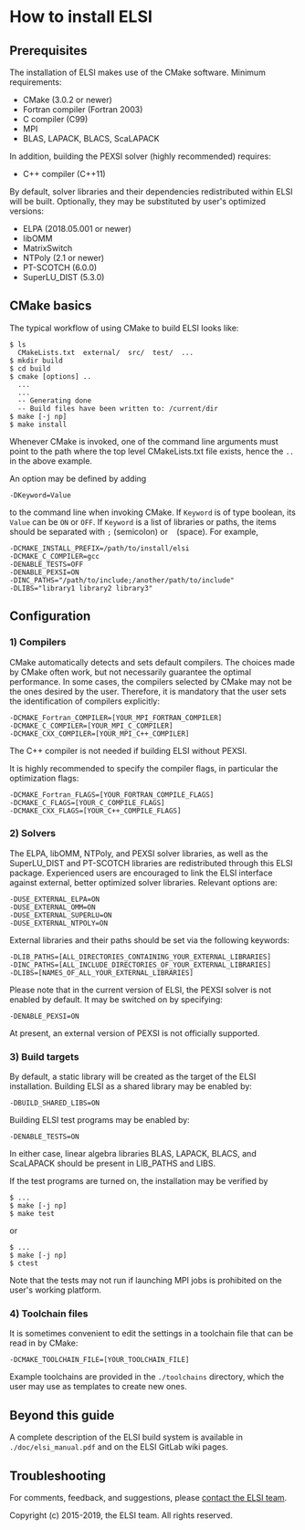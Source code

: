 # How to install ELSI

## Prerequisites

The installation of ELSI makes use of the CMake software. Minimum requirements:

* CMake (3.0.2 or newer)
* Fortran compiler (Fortran 2003)
* C compiler (C99)
* MPI
* BLAS, LAPACK, BLACS, ScaLAPACK

In addition, building the PEXSI solver (highly recommended) requires:

* C++ compiler (C++11)

By default, solver libraries and their dependencies redistributed within ELSI
will be built. Optionally, they may be substituted by user's optimized versions:

* ELPA (2018.05.001 or newer)
* libOMM
* MatrixSwitch
* NTPoly (2.1 or newer)
* PT-SCOTCH (6.0.0)
* SuperLU\_DIST (5.3.0)

## CMake basics

The typical workflow of using CMake to build ELSI looks like:

    $ ls
      CMakeLists.txt  external/  src/  test/  ...
    $ mkdir build
    $ cd build
    $ cmake [options] ..
      ...
      ...
      -- Generating done
      -- Build files have been written to: /current/dir
    $ make [-j np]
    $ make install

Whenever CMake is invoked, one of the command line arguments must point to the
path where the top level CMakeLists.txt file exists, hence the `..` in the above
example.

An option may be defined by adding

    -DKeyword=Value

to the command line when invoking CMake. If `Keyword` is of type boolean, its
`Value` can be `ON` or `OFF`. If `Keyword` is a list of libraries or paths, the
items should be separated with `;` (semicolon) or ` ` (space). For example,

    -DCMAKE_INSTALL_PREFIX=/path/to/install/elsi
    -DCMAKE_C_COMPILER=gcc
    -DENABLE_TESTS=OFF
    -DENABLE_PEXSI=ON
    -DINC_PATHS="/path/to/include;/another/path/to/include"
    -DLIBS="library1 library2 library3"

## Configuration

### 1) Compilers

CMake automatically detects and sets default compilers. The choices made by
CMake often work, but not necessarily guarantee the optimal performance. In some
cases, the compilers selected by CMake may not be the ones desired by the user.
Therefore, it is mandatory that the user sets the identification of compilers
explicitly:

    -DCMAKE_Fortran_COMPILER=[YOUR_MPI_FORTRAN_COMPILER]
    -DCMAKE_C_COMPILER=[YOUR_MPI_C_COMPILER]
    -DCMAKE_CXX_COMPILER=[YOUR_MPI_C++_COMPILER]

The C++ compiler is not needed if building ELSI without PEXSI.

It is highly recommended to specify the compiler flags, in particular the
optimization flags:

    -DCMAKE_Fortran_FLAGS=[YOUR_FORTRAN_COMPILE_FLAGS]
    -DCMAKE_C_FLAGS=[YOUR_C_COMPILE_FLAGS]
    -DCMAKE_CXX_FLAGS=[YOUR_C++_COMPILE_FLAGS]

### 2) Solvers

The ELPA, libOMM, NTPoly, and PEXSI solver libraries, as well as the
SuperLU\_DIST and PT-SCOTCH libraries are redistributed through this ELSI
package. Experienced users are encouraged to link the ELSI interface against
external, better optimized solver libraries. Relevant options are:

    -DUSE_EXTERNAL_ELPA=ON
    -DUSE_EXTERNAL_OMM=ON
    -DUSE_EXTERNAL_SUPERLU=ON
    -DUSE_EXTERNAL_NTPOLY=ON

External libraries and their paths should be set via the following keywords:

    -DLIB_PATHS=[ALL_DIRECTORIES_CONTAINING_YOUR_EXTERNAL_LIBRARIES]
    -DINC_PATHS=[ALL_INCLUDE_DIRECTORIES_OF_YOUR_EXTERNAL_LIBRARIES]
    -DLIBS=[NAMES_OF_ALL_YOUR_EXTERNAL_LIBRARIES]

Please note that in the current version of ELSI, the PEXSI solver is not enabled
by default. It may be switched on by specifying:

    -DENABLE_PEXSI=ON

At present, an external version of PEXSI is not officially supported.

### 3) Build targets

By default, a static library will be created as the target of the ELSI
installation. Building ELSI as a shared library may be enabled by:

    -DBUILD_SHARED_LIBS=ON

Building ELSI test programs may be enabled by:

    -DENABLE_TESTS=ON

In either case, linear algebra libraries BLAS, LAPACK, BLACS, and ScaLAPACK
should be present in LIB\_PATHS and LIBS.

If the test programs are turned on, the installation may be verified by

    $ ...
    $ make [-j np]
    $ make test

or

    $ ...
    $ make [-j np]
    $ ctest

Note that the tests may not run if launching MPI jobs is prohibited on the
user's working platform.

### 4) Toolchain files

It is sometimes convenient to edit the settings in a toolchain file that can be
read in by CMake:

    -DCMAKE_TOOLCHAIN_FILE=[YOUR_TOOLCHAIN_FILE]

Example toolchains are provided in the `./toolchains` directory, which the
user may use as templates to create new ones.

## Beyond this guide

A complete description of the ELSI build system is available in
`./doc/elsi_manual.pdf` and on the ELSI GitLab wiki pages.

## Troubleshooting

For comments, feedback, and suggestions, please
[contact the ELSI team](mailto:elsi-team@duke.edu).

Copyright (c) 2015-2019, the ELSI team. All rights reserved.
